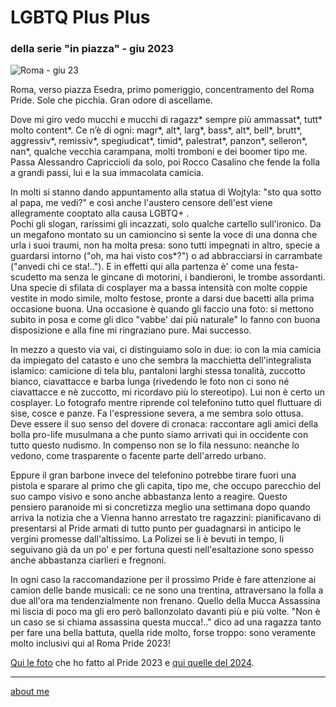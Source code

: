 # LGBTQ Plus Plus  
### della serie "in piazza" - giu 2023

![](https://i.postimg.cc/RhpDhR2W/Screenshot-2025-01-22-163619.png "Roma - giu 23")  

Roma, verso piazza Esedra, primo pomeriggio, concentramento del Roma Pride. Sole che picchia. Gran odore di ascellame.  

Dove mi giro vedo mucchi e mucchi di ragazz* sempre più ammassat\*, tutt\* molto content\*. Ce n’è di ogni: magr\*, alt\*, larg\*, bass\*, alt\*, bell\*, brutt\*, aggressiv\*, remissiv\*, spegiudicat\*, timid\*, palestrat\*, panzon\*, selleron\*, nan\*, qualche vecchia carampana, molti tromboni e dei boomer tipo me. Passa Alessandro Capriccioli da solo, poi Rocco Casalino che fende la folla a grandi passi, lui e la sua immacolata camicia.  

In molti si stanno dando appuntamento alla statua di Wojtyla: "sto qua sotto al papa, me vedi?" e così anche l'austero censore dell'est viene allegramente cooptato alla causa LGBTQ+ .  
Pochi gli slogan, rarissimi gli incazzati, solo qualche cartello sull'ironico. Da un megafono montato su un camioncino si sente la voce di una donna che urla i suoi traumi, non ha molta presa: sono tutti impegnati in altro, specie a guardarsi intorno ("oh, ma hai visto cos*?") o ad abbracciarsi in carrambate  ("anvedi chi ce sta!.."). E in effetti qui alla partenza è' come una festa-scudetto ma senza le gincane di motorini, i bandieroni, le trombe assordanti. Una specie di sfilata di cosplayer ma a bassa intensità con molte coppie vestite in modo simile, molto festose, pronte a darsi due bacetti alla prima occasione buona. Una occasione è quando gli faccio una foto: si mettono subito in posa e come gli dico "vabbe' dai più naturale" lo fanno con buona disposizione e alla fine mi ringraziano pure. Mai successo.   

In mezzo a questo via vai, ci distinguiamo solo in due: io con la mia camicia da impiegato del catasto e uno che sembra la macchietta dell'integralista islamico: camicione di tela blu, pantaloni larghi stessa tonalità, zuccotto bianco, ciavattacce e barba lunga (rivedendo le foto non ci sono né ciavattacce e nè zuccotto, mi ricordavo più lo stereotipo). Lui non è certo un cosplayer. Lo fotografo mentre riprende col telefonino tutto quel fluttuare di sise, cosce e panze.  Fa l'espressione severa, a me sembra solo ottusa. Deve essere il suo senso del dovere di cronaca: raccontare agli amici della bolla pro-life musulmana a che punto siamo arrivati qui in occidente con tutto questo nudismo. In compenso non se lo fila nessuno: neanche lo vedono, come trasparente o facente parte dell'arredo urbano.  

Eppure il gran barbone invece del telefonino potrebbe tirare fuori una pistola e sparare al primo che gli capita, tipo me, che occupo parecchio del suo campo visivo e sono anche abbastanza lento a reagire. Questo pensiero paranoide mi si concretizza meglio una settimana dopo quando arriva la notizia che a Vienna hanno arrestato tre ragazzini: pianificavano di presentarsi al Pride armati di tutto punto per guadagnarsi in anticipo le vergini promesse dall'altissimo. La Polizei se li è bevuti in tempo, li seguivano già da un po’ e per fortuna questi nell'esaltazione sono spesso anche abbastanza ciarlieri e fregnoni.  

In ogni caso la raccomandazione per il prossimo Pride è fare attenzione ai camion delle bande musicali: ce ne sono una trentina, attraversano la folla a due all'ora ma tendenzialmente non frenano. Quello della Mucca Assassina mi liscia di poco ma gli ero però ballonzolato davanti più e più volte. "Non è un caso se si chiama assassina questa mucca!.." dico ad una ragazza tanto per fare una bella battuta, quella ride molto, forse troppo: sono veramente molto inclusivi qui al Roma Pride 2023!   

[Qui le foto](https://www.flickr.com/gp/cacioman/9Ux4LjxaPb) che ho fatto al Pride 2023 e [qui quelle del 2024](https://photos.app.goo.gl/nBqF1zLuZWF1j9Rf6).  

---  
[about me](https://about.me/cacioman) 

